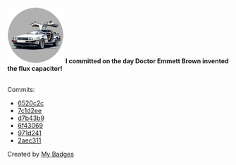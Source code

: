 <img src="https://github.com/my-badges/my-badges/blob/master/src/all-badges/delorean/delorean.png?raw=true" alt="I committed on the day Doctor Emmett Brown invented the flux capacitor!" title="I committed on the day Doctor Emmett Brown invented the flux capacitor!" width="128">
<strong>I committed on the day Doctor Emmett Brown invented the flux capacitor!</strong>
<br><br>

Commits:

- <a href="https://github.com/antonmedv/fx/commit/6520c2c6b72ee8f00aa72d81ae2a76373f358133">6520c2c</a>
- <a href="https://github.com/expr-lang/expr/commit/7c1d2ee7d202086e7aa27dda98dc8fec08d4a876">7c1d2ee</a>
- <a href="https://github.com/expr-lang/expr/commit/d7b43b9b75507b645dec79b00c81d7a2c47a56de">d7b43b9</a>
- <a href="https://github.com/expr-lang/expr/commit/6f43069eb7b4982627cec6072b974f4cdb99066a">6f43069</a>
- <a href="https://github.com/expr-lang/expr/commit/971d241fe0e93a12a59d57127c7c396dca8ea1d6">971d241</a>
- <a href="https://github.com/expr-lang/expr/commit/2aec311b2bcdb9ab5a8efee88c08138dde84a65c">2aec311</a>


Created by <a href="https://github.com/my-badges/my-badges">My Badges</a>